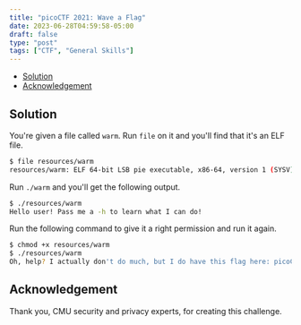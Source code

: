 ```yaml
---
title: "picoCTF 2021: Wave a Flag"
date: 2023-06-28T04:59:58-05:00
draft: false
type: "post"
tags: ["CTF", "General Skills"]
---
```


- [Solution](#solution)
- [Acknowledgement](#acknowledgement)

## Solution

You're given a file called `warm`. Run `file` on it and you'll find that it's an ELF file.

```sh
$ file resources/warm
resources/warm: ELF 64-bit LSB pie executable, x86-64, version 1 (SYSV), dynamically linked, interpreter /lib64/ld-linux-x86-64.so.2, for GNU/Linux 3.2.0, BuildID[sha1]=01b148cdedfc38125cac0d87e0537466d47927b1, with debug_info, not stripped
```

Run `./warm` and  you'll get the following output.

```sh
$ ./resources/warm
Hello user! Pass me a -h to learn what I can do!
```

Run the following command to give it a right permission and run it again.

```sh
$ chmod +x resources/warm
$ ./resources/warm
Oh, help? I actually don't do much, but I do have this flag here: picoCTF{b1scu1ts_4nd_gr4vy_f0668f62}
```

## Acknowledgement

Thank you, CMU security and privacy experts, for creating this challenge.
